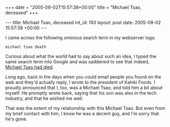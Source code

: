 +++
date = "2005-08-02T15:57:38+00:00"
title = "Michael Tsao, deceased"
+++

\--- title: Michael Tsao, deceased mt_id: 193 layout: post date: 2005-08-02
15:57:38 +00:00 \---

I came across the following ominous search term in my webserver logs:

    
    
    michael tsao death

Curious about what the world had to say about such an idea, I typed the same
search term into Google and was saddened to see that indeed, [Michael Tsao had
died](http://www.bizjournals.com/industries/retailing_restaurants/restaurants/2005/07/25/columbus_daily7.html).

Long ago, back in the days when you could email people you found on the web
and they'd actually reply, I wrote to the president of Kahiki Foods. I proudly
announced that I, too, was a Michael Tsao, and told him a bit about myself. He
promptly wrote back, saying that his son was also in the tech industry, and
that he wished me well.

That was the extent of my relationship with this Michael Tsao. But even from
my brief contact with him, I know he was a decent guy, and I'm sorry that he's
gone.

